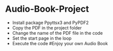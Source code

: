 # Audio-Book-Project

- Install package Ppyttsx3 and PyPDF2
- Copy the PDF in the project folder 
- Change the name of the PDF file in the code 
- Set the start page in the loop
- Execute the code 
#Enjoy your own Audio Book
